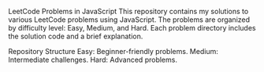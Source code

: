 LeetCode Problems in JavaScript
This repository contains my solutions to various LeetCode problems using JavaScript. The problems are organized by difficulty level: Easy, Medium, and Hard. Each problem directory includes the solution code and a brief explanation.

Repository Structure
Easy: Beginner-friendly problems.
Medium: Intermediate challenges.
Hard: Advanced problems.
